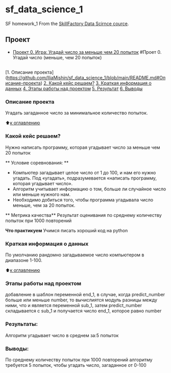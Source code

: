 # sf_data_science_1
SF homework_1
From the [SkillFactory Data Scirnce cource](http://skillfactory.ru/data-scientist).

## Проект

* [Проект 0. Игра: Угадай число за меньше чем 20 попыток](https://github.com/IliaMishin/sf_data_science_1/tree/main/project_0)
#Проет 0. Угадай число (меньше, чем 20 попыток)
##
[1. Описание проекта] (https://github.com/IliaMishin/sf_data_science_1/blob/main/README.md#Описание-проекта)
[2. Какой кейс решаем?](https://github.com/IliaMishin/sf_data_science_1/blob/main/README.md#Какой-кейс-решаем)
[3. Краткая информация о данных](https://github.com/IliaMishin/sf_data_science_1/blob/main/README.md#Краткая-информация-о-данных)
[4. Этапы работы над проектом](https://github.com/IliaMishin/sf_data_science_1/blob/main/README.md#Этапы-работы-над-проектом)
[5. Результат](https://github.com/IliaMishin/sf_data_science_1/blob/main/README.md#Результат)
[6. Выводы](https://github.com/IliaMishin/sf_data_science_1/blob/main/README.md#Выводы)

### Описание проекта
Угадать загаданное число за минимальное количество попыток.

:arrow_up:[к оглавлению](https://github.com/IliaMishin/sf_data_science_1/blob/main/README.md#Оглавление)

### Какой кейс решаем?
Нужно написать программу, которая угадывает число за меньше чем 20 попыток

** Условие соревнования: **
- Компьютер загадывает целое число от 1 до 100, и нам его нужно угадать. Под «угадать», подразумевается «написать программу, которая угадывает число».
- Алгоритм учитывает информацию о том, больше ли случайное число или меньше нужного нам.
- Необходимо добиться того, чтобы программа угадывала число меньше, чем за 20 попыток.

** Метрика качества**
Результат оценивания по среднему количеству попыток при 1000 повторений

**Что практикуем**
Учимся писать хороший код на python


### Краткая информация о данных
 По умолчанию рандомно загадываемое число компьютером в диапазоне 1-100.
 
:arrow_up:[к оглавлению](https://github.com/IliaMishin/sf_data_science_1/blob/main/README.md#Оглавление)

### Этапы работы над проектом
добавление в шаблон переменной end_1, в случае, когда predict_number больше или меньше number, то вычислиятся модуль разницы между ними, что и является переменной sub_1, затем  predict_number  складывается с sub_1 и получается число end_1, которое равно number 

### Результаты:
Алгоритм угадывает число в среднем за:5 попыток

### Выводы:
По среднему количеству попыток при 1000 повторений алгоритму требуется 5 попыток, чтобы угадать число, загаданное от 0-100



